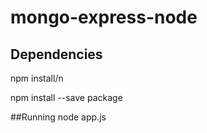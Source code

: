 # mongo-express-node

## Dependencies
npm install/n

npm install --save package

##Running 
node app.js
